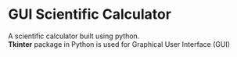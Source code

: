 # GUI Scientific Calculator
A scientific calculator built using python. <br/>
**Tkinter** package in Python is used for Graphical User Interface (GUI)
